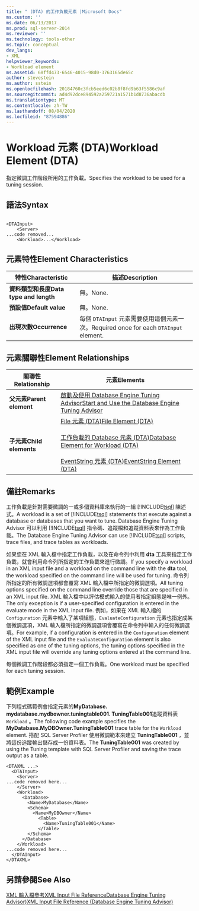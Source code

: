 ```yaml
---
title: " (DTA) 的工作負載元素 |Microsoft Docs"
ms.custom: ''
ms.date: 06/13/2017
ms.prod: sql-server-2014
ms.reviewer: ''
ms.technology: tools-other
ms.topic: conceptual
dev_langs:
- XML
helpviewer_keywords:
- Workload element
ms.assetid: 68ffd473-6546-4015-98d0-3763165de65c
author: stevestein
ms.author: sstein
ms.openlocfilehash: 20184760c3fcb5eed6c02b8f8fd9b63f5586c9af
ms.sourcegitcommit: ad4d92dce894592a259721a1571b1d8736abacdb
ms.translationtype: MT
ms.contentlocale: zh-TW
ms.lasthandoff: 08/04/2020
ms.locfileid: "87594886"
---
```

# <a name="workload-element-dta"></a><span data-ttu-id="8780a-102">Workload 元素 (DTA)</span><span class="sxs-lookup"><span data-stu-id="8780a-102">Workload Element (DTA)</span></span>
  <span data-ttu-id="8780a-103">指定微調工作階段所用的工作負載。</span><span class="sxs-lookup"><span data-stu-id="8780a-103">Specifies the workload to be used for a tuning session.</span></span>  
  
## <a name="syntax"></a><span data-ttu-id="8780a-104">語法</span><span class="sxs-lookup"><span data-stu-id="8780a-104">Syntax</span></span>  
  
```  
  
<DTAInput>  
    <Server>  
...code removed...  
    <Workload>...</Workload>  
```  
  
## <a name="element-characteristics"></a><span data-ttu-id="8780a-105">元素特性</span><span class="sxs-lookup"><span data-stu-id="8780a-105">Element Characteristics</span></span>  
  
|<span data-ttu-id="8780a-106">特性</span><span class="sxs-lookup"><span data-stu-id="8780a-106">Characteristic</span></span>|<span data-ttu-id="8780a-107">描述</span><span class="sxs-lookup"><span data-stu-id="8780a-107">Description</span></span>|  
|--------------------|-----------------|  
|<span data-ttu-id="8780a-108">**資料類型和長度**</span><span class="sxs-lookup"><span data-stu-id="8780a-108">**Data type and length**</span></span>|<span data-ttu-id="8780a-109">無。</span><span class="sxs-lookup"><span data-stu-id="8780a-109">None.</span></span>|  
|<span data-ttu-id="8780a-110">**預設值**</span><span class="sxs-lookup"><span data-stu-id="8780a-110">**Default value**</span></span>|<span data-ttu-id="8780a-111">無。</span><span class="sxs-lookup"><span data-stu-id="8780a-111">None.</span></span>|  
|<span data-ttu-id="8780a-112">**出現次數**</span><span class="sxs-lookup"><span data-stu-id="8780a-112">**Occurrence**</span></span>|<span data-ttu-id="8780a-113">每個 `DTAInput` 元素需要使用這個元素一次。</span><span class="sxs-lookup"><span data-stu-id="8780a-113">Required once for each `DTAInput` element.</span></span>|  
  
## <a name="element-relationships"></a><span data-ttu-id="8780a-114">元素關聯性</span><span class="sxs-lookup"><span data-stu-id="8780a-114">Element Relationships</span></span>  
  
|<span data-ttu-id="8780a-115">關聯性</span><span class="sxs-lookup"><span data-stu-id="8780a-115">Relationship</span></span>|<span data-ttu-id="8780a-116">元素</span><span class="sxs-lookup"><span data-stu-id="8780a-116">Elements</span></span>|  
|------------------|--------------|  
|<span data-ttu-id="8780a-117">**父元素**</span><span class="sxs-lookup"><span data-stu-id="8780a-117">**Parent element**</span></span>|[<span data-ttu-id="8780a-118">啟動及使用 Database Engine Tuning Advisor</span><span class="sxs-lookup"><span data-stu-id="8780a-118">Start and Use the Database Engine Tuning Advisor</span></span>](../../relational-databases/performance/start-and-use-the-database-engine-tuning-advisor.md)|  
|<span data-ttu-id="8780a-119">**子元素**</span><span class="sxs-lookup"><span data-stu-id="8780a-119">**Child elements**</span></span>|[<span data-ttu-id="8780a-120">File 元素 &#40;DTA&#41;</span><span class="sxs-lookup"><span data-stu-id="8780a-120">File Element &#40;DTA&#41;</span></span>](file-element-dta.md)<br /><br /> [<span data-ttu-id="8780a-121">工作負載的 Database 元素 &#40;DTA&#41;</span><span class="sxs-lookup"><span data-stu-id="8780a-121">Database Element for Workload &#40;DTA&#41;</span></span>](database-element-for-workload-dta.md)<br /><br /> [<span data-ttu-id="8780a-122">EventString 元素 &#40;DTA&#41;</span><span class="sxs-lookup"><span data-stu-id="8780a-122">EventString Element &#40;DTA&#41;</span></span>](eventstring-element-dta.md)|  
  
## <a name="remarks"></a><span data-ttu-id="8780a-123">備註</span><span class="sxs-lookup"><span data-stu-id="8780a-123">Remarks</span></span>  
 <span data-ttu-id="8780a-124">工作負載是針對需要微調的一或多個資料庫來執行的一組 [!INCLUDE[tsql](../../includes/tsql-md.md)] 陳述式。</span><span class="sxs-lookup"><span data-stu-id="8780a-124">A workload is a set of [!INCLUDE[tsql](../../includes/tsql-md.md)] statements that execute against a database or databases that you want to tune.</span></span> <span data-ttu-id="8780a-125">Database Engine Tuning Advisor 可以利用 [!INCLUDE[tsql](../../includes/tsql-md.md)] 指令碼、追蹤檔和追蹤資料表來作為工作負載。</span><span class="sxs-lookup"><span data-stu-id="8780a-125">The Database Engine Tuning Advisor can use [!INCLUDE[tsql](../../includes/tsql-md.md)] scripts, trace files, and trace tables as workloads.</span></span>  
  
 <span data-ttu-id="8780a-126">如果您在 XML 輸入檔中指定工作負載，以及在命令列中利用 **dta** 工具來指定工作負載，就會利用命令列所指定的工作負載來進行微調。</span><span class="sxs-lookup"><span data-stu-id="8780a-126">If you specify a workload in an XML input file and a workload on the command line with the **dta** tool, the workload specified on the command line will be used for tuning.</span></span> <span data-ttu-id="8780a-127">命令列所指定的所有微調選項都會覆寫 XML 輸入檔中所指定的微調選項。</span><span class="sxs-lookup"><span data-stu-id="8780a-127">All tuning options specified on the command line override those that are specified in an XML input file.</span></span> <span data-ttu-id="8780a-128">XML 輸入檔中以評估模式輸入的使用者指定組態是唯一例外。</span><span class="sxs-lookup"><span data-stu-id="8780a-128">The only exception is if a user-specified configuration is entered in the evaluate mode in the XML input file.</span></span> <span data-ttu-id="8780a-129">例如，如果在 XML 輸入檔的 `Configuration` 元素中輸入了某項組態，`EvaluateConfiguration` 元素也指定成某個微調選項，XML 輸入檔所指定的微調選項會覆寫在命令列中輸入的任何微調選項。</span><span class="sxs-lookup"><span data-stu-id="8780a-129">For example, if a configuration is entered in the `Configuration` element of the XML input file and the `EvaluateConfiguration` element is also specified as one of the tuning options, the tuning options specified in the XML input file will override any tuning options entered at the command line.</span></span>  
  
 <span data-ttu-id="8780a-130">每個微調工作階段都必須指定一個工作負載。</span><span class="sxs-lookup"><span data-stu-id="8780a-130">One workload must be specified for each tuning session.</span></span>  
  
## <a name="example"></a><span data-ttu-id="8780a-131">範例</span><span class="sxs-lookup"><span data-stu-id="8780a-131">Example</span></span>  
 <span data-ttu-id="8780a-132">下列程式碼範例會指定元素的**MyDatabase. mydatabase.mydbowner.tuningtable001. TuningTable001**追蹤資料表 `Workload` 。</span><span class="sxs-lookup"><span data-stu-id="8780a-132">The following code example specifies the **MyDatabase.MyDBOwner.TuningTable001** trace table for the `Workload` element.</span></span> <span data-ttu-id="8780a-133">搭配 SQL Server Profiler 使用微調範本來建立 **TuningTable001** ，並將這份追蹤輸出儲存成一份資料表。</span><span class="sxs-lookup"><span data-stu-id="8780a-133">The **TuningTable001** was created by using the Tuning template with SQL Server Profiler and saving the trace output as a table.</span></span>  
  
```  
<DTAXML ...>  
  <DTAInput>  
    <Server>  
...code removed here...  
    </Server>  
    <Workload>  
      <Database>  
        <Name>MyDatabase</Name>  
        <Schema>  
          <Name>MyDBOwner</Name>  
            <Table>  
              <Name>TuningTable001</Name>  
            </Table>  
        </Schema>  
      </Database>  
    </Workload>  
...code removed here...  
  </DTAInput>  
</DTAXML>  
```  
  
## <a name="see-also"></a><span data-ttu-id="8780a-134">另請參閱</span><span class="sxs-lookup"><span data-stu-id="8780a-134">See Also</span></span>  
 [<span data-ttu-id="8780a-135">XML 輸入檔參考XML Input File ReferenceDatabase Engine Tuning Advisor&#41;</span><span class="sxs-lookup"><span data-stu-id="8780a-135">XML Input File Reference &#40;Database Engine Tuning Advisor&#41;</span></span>](xml-input-file-reference-database-engine-tuning-advisor.md)  
  
  
